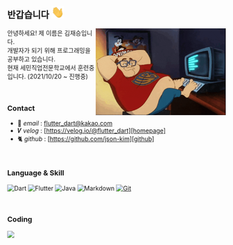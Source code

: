 ## 반갑습니다 <img src="assets/images/Hi.gif" width="29px">

<img align="right" alt="GIF" src="assets/images/coding.gif" width="300px">

안녕하세요! 제 이름은 김재승입니다.  
개발자가 되기 위해 프로그래밍을 공부하고 있습니다.  
현재 세민직업전문학교에서 훈련중입니다. (2021/10/20 ~ 진행중)  


</br>


### Contact

- 📧 _email_ : <flutter_dart@kakao.com>  
- 𝑽  _velog_ : [https://velog.io/@flutter_dart][homepage]  
- 🐈‍ _github_ : [https://github.com/json-kim][github]

[homepage]: https://velog.io/@flutter_dart
[github]: https://github.com/json-kim
</br>

### Language & Skill

  
![Dart](https://img.shields.io/badge/dart-%230175C2.svg?style=for-the-badge&logo=dart&logoColor=white)
![Flutter](https://img.shields.io/badge/Flutter-%2302569B.svg?style=for-the-badge&logo=Flutter&logoColor=white)
![Java](https://img.shields.io/badge/java-%23ED8B00.svg?style=for-the-badge&logo=java&logoColor=white)
![Markdown](https://img.shields.io/badge/markdown-%23000000.svg?style=for-the-badge&logo=markdown&logoColor=white) 
[![Git](https://img.shields.io/badge/git-%23F05033.svg?style=for-the-badge&logo=git&logoColor=white)][git]  


[flutter]: https://www.notion.so/Flutter-Dart-5650c36e85904141b824a605f913b46d
[git]: https://www.notion.so/git-f52387d86ae54574aa7a56272f997312

</br>

### Coding


[![](https://www.codewars.com/users/json-kim/badges/small)][codewars_profile]

[codewars_profile]: https://www.codewars.com/users/json-kim